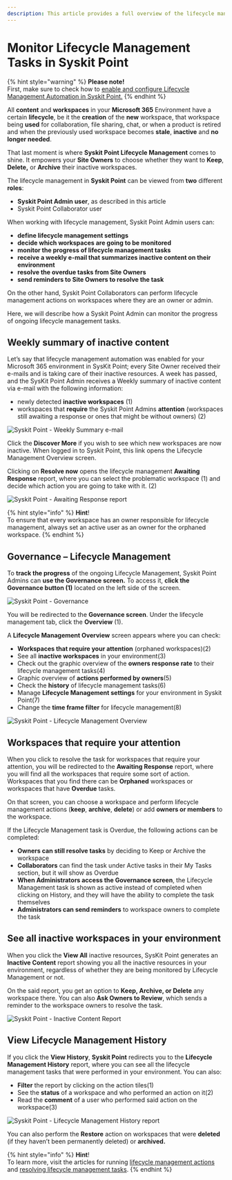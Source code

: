 ```yaml
---
description: This article provides a full overview of the lifecycle management automation process for Syskit Point Admins.
---
```


# Monitor Lifecycle Management Tasks in Syskit Point

{% hint style="warning" %}
**Please note!**  
First, make sure to check how to [enable and configure Lifecycle Management Automation in Syskit Point.](enable-lifecycle-management.md)
{% endhint %}

All **content** and **workspaces** in your **Microsoft 365** Environment have a certain **lifecycle**, be it the **creation** of the **new** workspace, that workspace being **used** for collaboration, file sharing, chat, or when a product is retired and when the previously used workspace becomes **stale**, **inactive** and **no longer needed**.

That last moment is where **Syskit Point Lifecycle Management** comes to shine. It empowers your **Site Owners** to choose whether they want to **Keep**, **Delete,** or **Archive** their inactive workspaces.

The lifecycle management in **Syskit Point** can be viewed from **two** different **roles**:

* **Syskit Point Admin user**, as described in this article
* Syskit Point Collaborator user

When working with lifecycle management, Syskit Point Admin users can:

* **define lifecycle management settings**
* **decide which workspaces are going to be monitored**
* **monitor the progress of lifecycle management tasks**
* **receive a weekly e-mail that summarizes inactive content on their environment**
* **resolve the overdue tasks from Site Owners**
* **send reminders to Site Owners to resolve the task**

On the other hand, Syskit Point Collaborators can perform lifecycle management actions on workspaces where they are an owner or admin.

Here, we will describe how a Syskit Point Admin can monitor the progress of ongoing lifecycle management tasks.

## Weekly summary of inactive content

Let’s say that lifecycle management automation was enabled for your Microsoft 365 environment in SysKit Point; every Site Owner received their e-mails and is taking care of their inactive resources. A week has passed, and the SysKit Point Admin receives a Weekly summary of inactive content via e-mail with the following information:

* newly detected **inactive workspaces** \(1\)
* workspaces that **require** the Syskit Point Admins **attention** \(workspaces still awaiting a response or ones that might be without owners\) \(2\)

![Syskit Point - Weekly Summary e-mail](../../.gitbook/assets/0%20%281%29.png)

Click the **Discover More** if you wish to see which new workspaces are now inactive. When logged in to Syskit Point, this link opens the Lifecycle Management Overview screen.

Clicking on **Resolve now** opens the lifecycle management **Awaiting Response** report, where you can select the problematic workspace \(1\) and decide which action you are going to take with it. \(2\)

![Syskit Point - Awaiting Response report](../../.gitbook/assets/monitor-lifecycle-management-awiting-response.png)

{% hint style="info" %}
**Hint**!  
To ensure that every workspace has an owner responsible for lifecycle management, always set an active user as an owner for the orphaned workspace.
{% endhint %}

## Governance – Lifecycle Management

To **track the progress** of the ongoing Lifecycle Management, Syskit Point Admins can **use the Governance screen.** To access it, **click the Governance button (1)** located on the left side of the screen.

![Syskit Point - Governance](../../.gitbook/assets/monitor-lifecycle-management-govern.png)

You will be redirected to the **Governance screen**. Under the lifecycle management tab, click the **Overview** \(1\). 

A **Lifecycle Management Overview** screen appears where you can check:

* **Workspaces that require your attention** \(orphaned workspaces\)\(2\)
* See all **inactive workspaces** in your environment\(3\)
* Check out the graphic overview of the **owners response rate** to their lifecycle management tasks\(4\)
* Graphic overview of **actions performed by owners**\(5\)
* Check the **history** of lifecycle management tasks\(6\)
* Manage **Lifecycle Management settings** for your environment in Syskit Point\(7\)
* Change the **time frame filter** for lifecycle management\(8\)

![Syskit Point - Lifecycle Management Overview](../../.gitbook/assets/monitor-lifecycle-management-lifecycle-overview.png)

## Workspaces that require your attention

When you click to resolve the task for workspaces that require your attention, you will be redirected to the **Awaiting Response** report, where you will find all the workspaces that require some sort of action. Workspaces that you find there can be **Orphaned** workspaces or workspaces that have **Overdue** tasks.

On that screen, you can choose a workspace and perform lifecycle management actions \(**keep**, **archive**, **delete**\) or add **owners or members** to the workspace.

If the Lifecycle Management task is Overdue, the following actions can be completed: 
  * **Owners can still resolve tasks** by deciding to Keep or Archive the workspace
  * **Collaborators** can find the task under Active tasks in their My Tasks section, but it will show as Overdue
  * **When Administrators access the Governance screen**, the Lifecycle Management task is shown as active instead of completed when clicking on History, and they will have the ability to complete the task themselves
  * **Administrators can send reminders** to workspace owners to complete the task


## See all inactive workspaces in your environment

When you click the **View All** inactive resources, SysKit Point generates an **Inactive Content** report showing you all the inactive resources in your environment, regardless of whether they are being monitored by Lifecycle Management or not. 

On the said report, you get an option to **Keep, Archive, or Delete** any workspace there. You can also **Ask Owners to Review**, which sends a reminder to the workspace owners to resolve the task. 

![Syskit Point - Inactive Content Report](../../.gitbook/assets/monitor-lifecycle-management-inactive-report.png)

## View Lifecycle Management History

If you click the **View History**, **Syskit Point** redirects you to the **Lifecycle Management History** report, where you can see all the lifecycle management tasks that were performed in your environment. 
You can also:

* **Filter** the report by clicking on the action tiles\(1\)
* See the **status** of a workspace and who performed an action on it\(2\)
* Read the **comment** of a user who performed said action on the workspace\(3\)

![Syskit Point - Lifecycle Management History report](../../.gitbook/assets/monitor-lifecycle-management-lifecycle-history.png)

You can also perform the **Restore** action on workspaces that were **deleted** \(if they haven’t been permanently deleted\) or **archived.**

{% hint style="info" %}
**Hint**!  
To learn more, visit the articles for running [lifecycle management actions](lifecycle-management-actions.md) and [resolving lifecycle management tasks](../../point-collaborators/resolve-governance-tasks/lifecycle-management.md).
{% endhint %}
